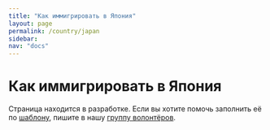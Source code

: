 ```yaml
---
title: "Как иммигрировать в Япония"
layout: page
permalink: /country/japan
sidebar:
nav: "docs"
---
```


# Как иммигрировать в Япония

Страница находится в разработке. Если вы хотите помочь заполнить её по [шаблону](/template), пишите в нашу [группу волонтёров](https://t.me/+FHi3FnJaoWJkMDAx).
